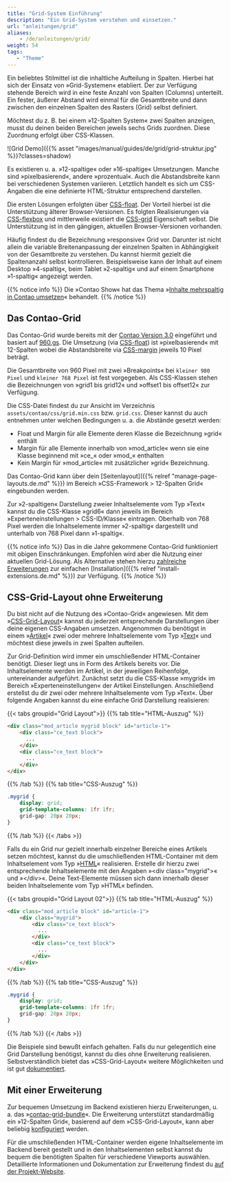 ```yaml
---
title: "Grid-System Einführung"
description: "Ein Grid-System verstehen und einsetzen."
url: "anleitungen/grid"
aliases:
    - /de/anleitungen/grid/
weight: 54
tags: 
   - "Theme"
---
```


Ein beliebtes Stilmittel ist die inhaltliche Aufteilung in Spalten. Hierbei hat sich der Einsatz von »Grid-Systemen«
etabliert. Der zur Verfügung stehende Bereich wird in eine feste Anzahl von Spalten (Columns) unterteilt. Ein 
fester, äußerer Abstand wird einmal für die Gesamtbreite und dann zwischen den einzelnen Spalten des Rasters (Grid) selbst definiert. 

Möchtest du z. B. bei einem »12-Spalten System« zwei Spalten anzeigen, musst du deinen beiden Bereichen jeweils sechs Grids 
zuordnen. Diese Zuordnung erfolgt über CSS-Klassen.

![Grid Demo]({{% asset "images/manual/guides/de/grid/grid-struktur.jpg" %}}?classes=shadow)

Es existieren u. a. »12-spaltige« oder »16-spaltige« Umsetzungen. Manche sind »pixelbasierend«, andere »prozentual«. 
Auch die Abstandsbreite kann bei verschiedenen Systemen variieren. Letztlich handelt es sich um CSS-Angaben 
die eine definierte HTML-Struktur entsprechend darstellen.

Die ersten Lösungen erfolgten über [CSS-float](https://developer.mozilla.org/de/docs/Web/CSS/float). Der Vorteil 
hierbei ist die Unterstützung älterer Browser-Versionen. Es folgten Realisierungen via
[CSS-flexbox](https://developer.mozilla.org/en-US/docs/Web/CSS/flex) und mittlerweile existiert die 
[CSS-grid](https://developer.mozilla.org/de/docs/Web/CSS/grid) Eigenschaft selbst. Die Unterstützung ist in den gängigen, 
aktuellen Browser-Versionen vorhanden.

Häufig findest du die Bezeichnung »responsive« Grid vor. Darunter ist nicht allein die variable Breitenanpassung 
der einzelnen Spalten in Abhängigkeit von der Gesamtbreite zu verstehen. Du kannst hiermit gezielt die Spaltenanzahl
selbst kontrollieren. Beispielsweise kann der Inhalt auf einem Desktop »4-spaltig«, beim Tablet »2-spaltig« und auf 
einem Smartphone »1-spaltig« angezeigt werden.

{{% notice info %}}
Die »Contao Show« hat das Thema »[Inhalte mehrspaltig in Contao umsetzen](https://to.contao.org/tv/show/12)« behandelt.
{{% /notice %}}


## Das Contao-Grid

Das Contao-Grid wurde bereits mit der [Contao Version 3.0](https://contao.org/de/news/contao_3-0-RC1.html) eingeführt 
und basiert auf [960.gs](https://github.com/nathansmith/960-grid-system/). Die Umsetzung (via 
[CSS-float](https://developer.mozilla.org/de/docs/Web/CSS/float)) ist »pixelbasierend« mit 12-Spalten wobei
die Abstandsbreite via [CSS-margin](https://developer.mozilla.org/de/docs/Web/CSS/margin) jeweils 10 Pixel beträgt.

Die Gesamtbreite von 960 Pixel mit zwei »Breakpoints« bei `kleiner 980 Pixel` 
und `kleiner 768 Pixel` ist fest vorgegeben. Als CSS-Klassen stehen die Bezeichnungen von »grid1 bis grid12« und 
»offset1 bis offset12« zur Verfügung. 

Die CSS-Datei findest du zur Ansicht im Verzeichnis `assets/contao/css/grid.min.css` bzw. `grid.css`. Dieser kannst
du auch entnehmen unter welchen Bedingungen u. a. die Abstände gesetzt werden:

- Float und Margin für alle Elemente deren Klasse die Bezeichnung »grid« enthält
- Margin für alle Elemente innerhalb von »mod\_article« wenn sie eine Klasse beginnend mit »ce\_« oder »mod\_« enthalten
- Kein Margin für »mod\_article« mit zusätzlicher »grid« Bezeichnung.

Das Contao-Grid kann über dein [Seitenlayout]({{% relref "manage-page-layouts.de.md" %}}) im Bereich 
»CSS-Framework > 12-Spalten Grid« eingebunden werden. 

Zur »2-spaltigen« Darstellung zweier Inhaltselemente vom Typ »Text« kannst du die CSS-Klasse »grid6« dann jeweils im 
Bereich »Experteneinstellungen > CSS-ID/Klasse« eintragen. Oberhalb von 768 Pixel werden die Inhaltselemente immer
»2-spaltig« dargestellt und unterhalb von 768 Pixel dann »1-spaltig«.

{{% notice info %}}
Das in die Jahre gekommene Contao-Grid funktioniert mit obigen Einschränkungen. Empfohlen wird aber die Nutzung einer 
aktuellen Grid-Lösung. Als Alternative stehen hierzu [zahlreiche Erweiterungen](https://extensions.contao.org/?q=grid) zur 
einfachen [Installation]({{% relref "install-extensions.de.md" %}}) zur Verfügung. 
{{% /notice %}}


## CSS-Grid-Layout ohne Erweiterung

Du bist nicht auf die Nutzung des »Contao-Grid« angewiesen. Mit dem 
»[CSS-Grid-Layout](https://developer.mozilla.org/de/docs/Web/CSS/CSS_Grid_Layout)« kannst du jederzeit entsprechende
Darstellungen über deine eigenen CSS-Angaben umsetzen. Angenommen du benötigst in 
einem »[Artikel](/de/artikelverwaltung/artikel/)« zwei oder mehrere Inhaltselemente vom Typ 
»[Text](/de/artikelverwaltung/inhaltselemente/#text)« und möchtest diese jeweils in zwei Spalten aufteilen.

Zur Grid-Definition wird immer ein umschließender HTML-Container benötigt. Dieser liegt uns in Form des Artikels bereits
vor. Die Inhaltselemente werden im Artikel, in der jeweiligen Reihenfolge, untereinander aufgeführt. 
Zunächst setzt du die CSS-Klasse »mygrid« im Bereich »Experteneinstellungen« 
der Artikel Einstellungen. Anschließend erstellst du dir zwei oder mehrere Inhaltselemente vom Typ »Text«.
Über folgende Angaben kannst du eine einfache Grid Darstellung realisieren:

{{< tabs groupid="Grid Layout">}}
{{% tab title="HTML-Auszug" %}}
```html
<div class="mod_article mygrid block" id="article-1">
    <div class="ce_text block">
      ...
    </div>
    <div class="ce_text block">
      ...
    </div>
</div>
```
{{% /tab %}}
{{% tab title="CSS-Auszug" %}}
```css
.mygrid {
    display: grid;
    grid-template-columns: 1fr 1fr;
    grid-gap: 20px 20px;
}
```
{{% /tab %}}
{{< /tabs >}}

Falls du ein Grid nur gezielt innerhalb einzelner Bereiche eines Artikels setzen möchtest, kannst du die umschließenden
HTML-Container mit dem Inhaltselement vom Typ »[HTML](/de/artikelverwaltung/inhaltselemente/#html)« realisieren. 
Erstelle dir hierzu zwei entsprechende Inhaltselemente mit den Angaben »&lt;div class="mygrid"&gt;« und »&lt;/div&gt;«.
Deine Text-Elemente müssen sich dann innerhalb dieser beiden Inhaltselemente vom Typ »HTML« befinden.
 
{{< tabs groupid="Grid Layout 02">}}
{{% tab title="HTML-Auszug" %}}
```html
<div class="mod_article block" id="article-1">
    <div class="mygrid">
        <div class="ce_text block">
          ...
        </div>
        <div class="ce_text block">
          ...
        </div>
    </div>
</div>
```
{{% /tab %}}
{{% tab title="CSS-Auszug" %}}
```css
.mygrid {
    display: grid;
    grid-template-columns: 1fr 1fr;
    grid-gap: 20px 20px;
}
```
{{% /tab %}}
{{< /tabs >}}

Die Beispiele sind bewußt einfach gehalten. Falls du nur gelegentlich eine Grid Darstellung benötigst, kannst du dies ohne
Erweiterung realisieren. Selbstverständlich bietet das »CSS-Grid-Layout« weitere Möglichkeiten und ist gut
[dokumentiert](https://developer.mozilla.org/de/docs/Web/CSS/CSS_Grid_Layout).


## Mit einer Erweiterung

Zur bequemen Umsetzung im Backend existieren hierzu Erweiterungen, u. a. das 
»[contao-grid-bundle](https://extensions.contao.org/?q=euf&pages=1&p=erdmannfreunde%2Fcontao-grid-bundle)«. Die 
Erweiterung unterstützt standardmäßig ein »12-Spalten Grid«, basierend auf dem »CSS-Grid-Layout«, kann aber beliebig 
[konfiguriert](https://github.com/ErdmannFreunde/contao-grid-bundle) werden. 

Für die umschließenden HTML-Container werden eigene Inhaltselemente im Backend bereit gestellt und in den 
Inhaltselementen selbst kannst du bequem die benötigten Spalten für verschiedene Viewports auswählen. Detaillierte 
Informationen und Dokumentation zur Erweiterung findest du 
[auf der Projekt-Website](https://erdmann-freunde.de/dokumentationen/contao-erweiterungen/euf-grid/).

